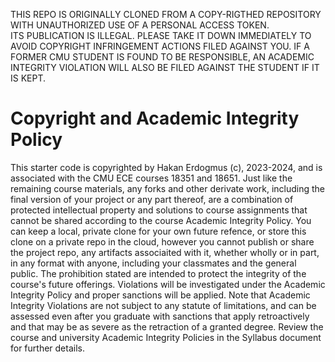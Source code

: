 THIS REPO IS ORIGINALLY CLONED FROM A COPY-RIGTHED REPOSITORY WITH UNAUTHORIZED USE OF A PERSONAL ACCESS TOKEN.  
ITS PUBLICATION IS ILLEGAL. PLEASE TAKE IT DOWN IMMEDIATELY TO AVOID COPYRIGHT INFRINGEMENT ACTIONS FILED AGAINST YOU. 
IF A FORMER CMU STUDENT IS FOUND TO BE RESPONSIBLE, AN ACADEMIC INTEGRITY VIOLATION WILL ALSO BE FILED AGAINST THE STUDENT IF IT IS KEPT.

# Copyright and Academic Integrity Policy

This starter code is copyrighted by Hakan Erdogmus (c), 2023-2024, and is associated with the CMU ECE courses 18351 and 18651. Just like the remaining course materials, any forks and other derivate work, including the final version of your project or any part thereof, are a combination of protected intellectual property and solutions to course assignments that cannot be shared according to the course Academic Integrity Policy. You can keep a local, private clone for your own future refence, or store this clone on a private repo in the cloud, however you cannot publish or share the project repo, any artifacts associaited with it, whether wholly or in part, in any format with anyone, including your classmates and the general public. The prohibition stated are intended to protect the integrity of the course's future offerings. Violations will be investigated under the Academic Integrity Policy and proper sanctions will be applied. Note that Academic Integrity Violations are not subject to any statute of limitations, and can be assessed even after you graduate with sanctions that apply retroactively and that may be as severe as the retraction of a granted degree. Review the course and university Academic Integrity Policies in the Syllabus document for further details.
